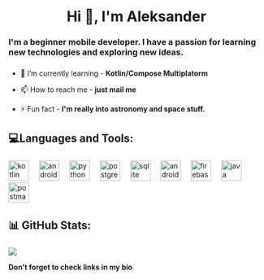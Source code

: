 <h1 align="center">Hi 👋, I'm Aleksander</h1>
<h3 align="left">I'm a beginner mobile developer. I have a passion for learning new technologies and exploring new ideas.</h3>

###

- 🌱 I’m currently learning - **Kotlin/Compose Multiplatorm**

- 📫 How to reach me - **just mail me**

- ⚡ Fun fact - **I'm really into astronomy and space stuff.**
  
###


<h2 align="left">💻Languages and Tools:</h2>

###

<div align="left">
  <img src="https://cdn.jsdelivr.net/gh/devicons/devicon/icons/kotlin/kotlin-original.svg" height="40" alt="kotlin logo"  />
  <img width="12" />
  <img src="https://cdn.simpleicons.org/android/3DDC84" height="40" alt="android logo"  />
  <img width="12" />
  <img src="https://cdn.jsdelivr.net/gh/devicons/devicon/icons/python/python-original.svg" height="40" alt="python logo"  />
  <img width="12" />
  <img src="https://cdn.jsdelivr.net/gh/devicons/devicon/icons/postgresql/postgresql-original.svg" height="40" alt="postgresql logo"  />
  <img width="12" />
  <img src="https://cdn.jsdelivr.net/gh/devicons/devicon/icons/sqlite/sqlite-original.svg" height="40" alt="sqlite logo"  />
  <img width="12" />
  <img src="https://cdn.jsdelivr.net/gh/devicons/devicon/icons/androidstudio/androidstudio-original.svg" height="40" alt="androidstudio logo"  />
  <img width="12" />
  <img src="https://cdn.jsdelivr.net/gh/devicons/devicon/icons/firebase/firebase-plain.svg" height="40" alt="firebase logo"  />
  <img width="12" />
  <img src="https://cdn.jsdelivr.net/gh/devicons/devicon/icons/java/java-original.svg" height="40" alt="java logo"  />
  <img width="12" />
  <img src="https://skillicons.dev/icons?i=postman" height="40" alt="postman logo"  />
</div>

<h2 align="left">📊 GitHub Stats:</h2>

###

![](https://github-readme-stats.vercel.app/api/top-langs/?username=ingridoo123&theme=blue_navy&hide_border=false&include_all_commits=false&count_private=false&layout=compact)






**Don't forget to check links in my bio**
